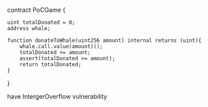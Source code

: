 
contract PoCGame {

    uint totalDonated = 0;
    address whale;

    function donateToWhale(uint256 amount) internal returns (uint){
        whale.call.value(amount)();
        totalDonated += amount;
        assert(totalDonated >= amount);
        return totalDonated;
    }
}


have IntergerOverflow vulnerability